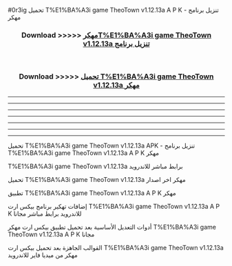 #0r3ig تحميل T%E1%BA%A3i game TheoTown v1.12.13a A P K - تنزيل برنامج مهكر



<div align="center">
<h3>Download >>>>> <a href="https://runaway1.web.app/?sq=T%E1%BA%A3i game TheoTown v1.12.13a">مهكرT%E1%BA%A3i game TheoTown v1.12.13a تنزيل برنامج</a></h3><br>

<h3>Download >>>>> <a href="https://runaway1.web.app/?sq=T%E1%BA%A3i game TheoTown v1.12.13a">تحميل T%E1%BA%A3i game TheoTown v1.12.13a مهكر</a></h3>
</div>


----------------------------------------------------------

----------------------------------------------------------

----------------------------------------------------------

----------------------------------------------------------

----------------------------------------------------------

----------------------------------------------------------

----------------------------------------------------------

تحميل T%E1%BA%A3i game TheoTown v1.12.13a APK - تنزيل برنامج T%E1%BA%A3i game TheoTown v1.12.13a A P K مهكر

T%E1%BA%A3i game TheoTown v1.12.13a برابط مباشر للاندرويد

تحميل T%E1%BA%A3i game TheoTown v1.12.13a مهكر اخر اصدار

تطبيق T%E1%BA%A3i game TheoTown v1.12.13a A P K مهكر

إضافات تهكير برنامج بيكس ارت T%E1%BA%A3i game TheoTown v1.12.13a A P K للاندرويد برابط مباشر مجانا

أدوات التعديل الأساسية بعد تحميل تطبيق بيكس ارت مهكر T%E1%BA%A3i game TheoTown v1.12.13a A P K مجانا

القوالب الجاهزة بعد تحميل بيكس ارت T%E1%BA%A3i game TheoTown v1.12.13a مهكر من ميديا فاير للاندرويد


